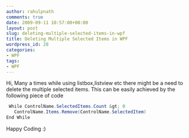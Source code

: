 ```yaml
---
author: rahulpnath
comments: true
date: 2009-09-11 10:57:00+00:00
layout: post
slug: deleting-multiple-selected-items-in-wpf
title: Deleting Multiple Selected Items in WPF
wordpress_id: 28
categories:
- WPF
tags:
- WPF
---
```


Hi,
Many a times while using listbox,listview etc there might be a need to delete the multiple selected items.
This can be easily achieved by the following piece of code
```csharp
 While ControlName.SelectedItems.Count &gt; 0 
   ControlName.Items.Remove(ControlName.SelectedItem)
End While
```
Happy Coding :)
